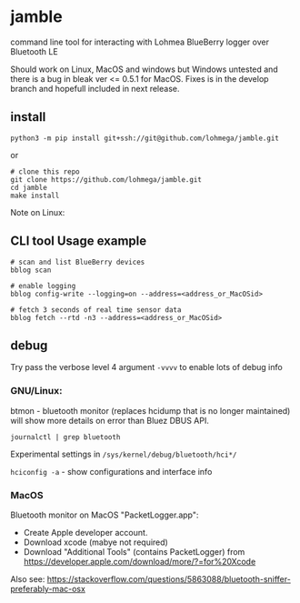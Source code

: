 # jamble
command line tool for interacting with Lohmea BlueBerry logger over Bluetooth LE 

Should work on Linux, MacOS and windows but Windows untested and there is a bug
in bleak ver <= 0.5.1 for MacOS. Fixes is in the develop branch and hopefull
included in next release.

install
-------
```
python3 -m pip install git+ssh://git@github.com/lohmega/jamble.git
```
or 
```
# clone this repo
git clone https://github.com/lohmega/jamble.git
cd jamble
make install
```

Note on Linux:



CLI tool Usage example
----------------------

```
# scan and list BlueBerry devices
bblog scan

# enable logging
bblog config-write --logging=on --address=<address_or_MacOSid>

# fetch 3 seconds of real time sensor data
bblog fetch --rtd -n3 --address=<address_or_MacOSid>
```

debug
-----

Try pass the verbose level 4 argument `-vvvv` to enable lots of debug info

### GNU/Linux:


btmon - bluetooth monitor (replaces hcidump that is no longer maintained)
will show more details on error than Bluez DBUS API.

`journalctl | grep bluetooth`

Experimental settings in
`/sys/kernel/debug/bluetooth/hci*/`

`hciconfig -a` - show configurations and interface info

### MacOS

Bluetooth monitor on MacOS "PacketLogger.app":
- Create Apple developer account.
- Download xcode (mabye not required)
- Download "Additional Tools" (contains PacketLogger) from
 https://developer.apple.com/download/more/?=for%20Xcode

Also see:
https://stackoverflow.com/questions/5863088/bluetooth-sniffer-preferably-mac-osx
